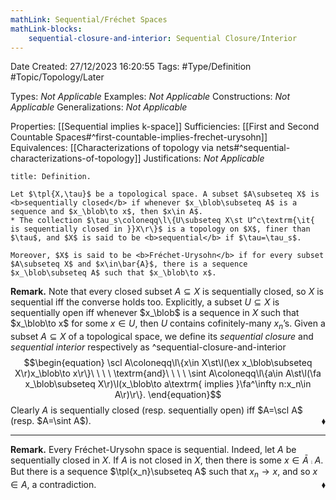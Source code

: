```yaml
---
mathLink: Sequential/Fréchet Spaces
mathLink-blocks:
    sequential-closure-and-interior: Sequential Closure/Interior
---
```


<div class="topSpace"></div>

Date Created: 27/12/2023 16:20:55
Tags: #Type/Definition #Topic/Topology/Later

Types: <i>Not Applicable</i>
Examples: <i>Not Applicable</i>
Constructions: <i>Not Applicable</i>
Generalizations: <i>Not Applicable</i>

Properties: [[Sequential implies k-space]]
Sufficiencies: [[First and Second Countable Spaces#^first-countable-implies-frechet-urysohn]]
Equivalences: [[Characterizations of topology via nets#^sequential-characterizations-of-topology]]
Justifications: <i>Not Applicable</i>

``` ad-Definition
title: Definition.

Let $\tpl{X,\tau}$ be a topological space. A subset $A\subseteq X$ is <b>sequentially closed</b> if whenever $x_\blob\subseteq A$ is a sequence and $x_\blob\to x$, then $x\in A$.
* The collection $\tau_s\coloneqq\l\{U\subseteq X\st U^c\textrm{\it{  is sequentially closed in }}X\r\}$ is a topology on $X$, finer than $\tau$, and $X$ is said to be <b>sequential</b> if $\tau=\tau_s$.

Moreover, $X$ is said to be <b>Fréchet-Urysohn</b> if for every subset $A\subseteq X$ and $x\in\bar{A}$, there is a sequence $x_\blob\subseteq A$ such that $x_\blob\to x$.

```

<b>Remark.</b> Note that every closed subset $A\subseteq X$ is sequentially closed, so $X$ is sequential iff the converse holds too. Explicitly, a subset $U\subseteq X$ is sequentially open iff whenever $x_\blob$ is a sequence in $X$ such that $x_\blob\to x$ for some $x\in U$, then $U$ contains cofinitely-many $x_n$’s. Given a subset $A\subseteq X$ of a topological space, we define its <i>sequential closure</i> and <i>sequential interior</i> respectively as ^sequential-closure-and-interior
$$\begin{equation}
    \scl A\coloneqq\l\{x\in X\st\l(\ex x_\blob\subseteq X\r)x_\blob\to x\r\}\ \ \ \ \textrm{and}\ \ \ \ \sint A\coloneqq\l\{a\in A\st\l(\fa x_\blob\subseteq X\r)\l(x_\blob\to a\textrm{ implies }\fa^\infty n:x_n\in A\r)\r\}.
\end{equation}$$
Clearly $A$ is sequentially closed (resp. sequentially open) iff $A=\scl A$ (resp. $A=\sint A$).<span style="float:right;">$\blacklozenge$</span>

---

<b>Remark.</b> Every Fréchet-Urysohn space is sequential. Indeed, let $A$ be sequentially closed in $X$. If $A$ is not closed in $X$, then there is some $x\in\bar{A}\comp A$. But there is a sequence $\tpl{x_n}\subseteq A$ such that $x_n\to x$, and so $x\in A$, a contradiction.<span style="float:right;">$\blacklozenge$</span>
